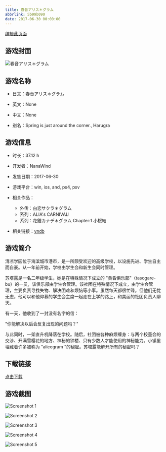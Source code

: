 ```yaml
---
title: 春音アリス＊グラム
abbrlink: 5b99b090
date: 2017-06-30 00:00:00
---
```

[编辑此页面](https://github.com/ACG-3/ADV3-source/blob/main/source/_posts/games/%E6%98%A5%E9%9F%B3%E3%82%A2%E3%83%AA%E3%82%B9%EF%BC%8A%E3%82%B0%E3%83%A9%E3%83%A0.md)

## 游戏封面

![春音アリス＊グラム](https%3A//pan.timero.xyz/onedrive/img_lib_001/%E6%98%A5%E9%9F%B3%E3%82%A2%E3%83%AA%E3%82%B9%EF%BC%8A%E3%82%B0%E3%83%A9%E3%83%A0_cover.avif)


## 游戏名称

- 日文：春音アリス＊グラム
- 英文：None
- 中文：None

- 别名：Spring is just around the corner., Harugra


## 游戏信息

- 时长：37.12 h
- 开发者：NanaWind
- 发售日期：2017-06-30
- 游戏平台：win, ios, and, ps4, psv
- 相关作品：
   - 外传：白恋サクラ＊グラム
   - 系列：ALIA's CARNIVAL!
   - 系列：花鐘カナデ＊グラム Chapter:1 小桜結

- 相关链接：[vndb](https://vndb.org/v19133)


## 游戏简介

清凉学园位于海滨城市港市，是一所颇受欢迎的高级学校，以设施先进、学生自主而自豪。从一年前开始，学校由学生会和新生会同时管理。

苏塔露是一名二年级学生，她是在特殊情况下成立的 "黄昏俱乐部"（tasogare-bu）的一员，该俱乐部由学生会管理。该社团在特殊情况下成立，由学生会管理，主要负责寻找失物、解决困难和烦恼等小事。虽然每天都很忙碌，但他们无忧无虑，他可以和他仰慕的学生会主席一起走在上学的路上，和美丽的社团负责人聊天。

有一天，他收到了一封没有名字的信：

"你能解决以后会反复出现的问题吗？"

与此同时，一架直升机降落在学校。随后，社团被各种麻烦缠身：与两个校董会的交涉、开满雪樱花的地方、神秘的钟楼、只有少数人才能使用的神秘能力。小镇里埋藏着许多被称为 "alicegram "的秘密。苏塔露能解开所有的秘密吗？




## 下载链接

[点击下载](https://pan.timero.xyz/onedrive/adv_lib_001/%E6%98%A5%E9%9F%B3%E3%82%A2%E3%83%AA%E3%82%B9%EF%BC%8A%E3%82%B0%E3%83%A9%E3%83%A0)


## 游戏截图


![Screenshot 1](https%3A//pan.timero.xyz/onedrive/img_lib_001/%E6%98%A5%E9%9F%B3%E3%82%A2%E3%83%AA%E3%82%B9%EF%BC%8A%E3%82%B0%E3%83%A9%E3%83%A0_Screenshot_1.avif)

![Screenshot 2](https%3A//pan.timero.xyz/onedrive/img_lib_001/%E6%98%A5%E9%9F%B3%E3%82%A2%E3%83%AA%E3%82%B9%EF%BC%8A%E3%82%B0%E3%83%A9%E3%83%A0_Screenshot_2.avif)

![Screenshot 3](https%3A//pan.timero.xyz/onedrive/img_lib_001/%E6%98%A5%E9%9F%B3%E3%82%A2%E3%83%AA%E3%82%B9%EF%BC%8A%E3%82%B0%E3%83%A9%E3%83%A0_Screenshot_3.avif)

![Screenshot 4](https%3A//pan.timero.xyz/onedrive/img_lib_001/%E6%98%A5%E9%9F%B3%E3%82%A2%E3%83%AA%E3%82%B9%EF%BC%8A%E3%82%B0%E3%83%A9%E3%83%A0_Screenshot_4.avif)

![Screenshot 5](https%3A//pan.timero.xyz/onedrive/img_lib_001/%E6%98%A5%E9%9F%B3%E3%82%A2%E3%83%AA%E3%82%B9%EF%BC%8A%E3%82%B0%E3%83%A9%E3%83%A0_Screenshot_5.avif)

